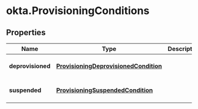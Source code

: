 # okta.ProvisioningConditions

## Properties

Name | Type | Description | Notes
------------ | ------------- | ------------- | -------------
**deprovisioned** | [**ProvisioningDeprovisionedCondition**](ProvisioningDeprovisionedCondition.md) |  | [optional] [default to undefined]
**suspended** | [**ProvisioningSuspendedCondition**](ProvisioningSuspendedCondition.md) |  | [optional] [default to undefined]

